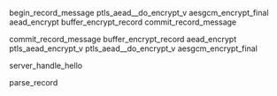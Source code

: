 begin_record_message
ptls_aead__do_encrypt_v
aesgcm_encrypt_final
aead_encrypt
buffer_encrypt_record
commit_record_message

commit_record_message
buffer_encrypt_record
aead_encrypt
ptls_aead_encrypt_v
ptls_aead__do_encrypt_v
aesgcm_encrypt_final

server_handle_hello

parse_record